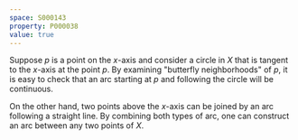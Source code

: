 ```yaml
---
space: S000143
property: P000038
value: true
---
```


Suppose $p$ is a point on the $x$-axis and consider a circle in $X$ that is tangent to the $x$-axis at the point $p$.  By examining "butterfly neighborhoods" of $p$, it is easy to check that an arc starting at $p$ and following the circle will be continuous.

On the other hand, two points above the $x$-axis can be joined by an arc following a straight line.  By combining both types of arc, one can construct an arc between any two points of $X$.
